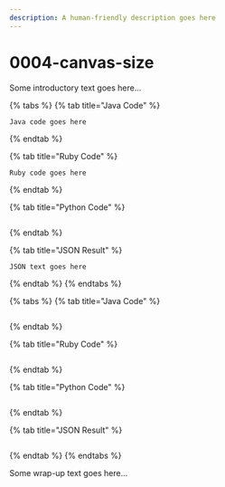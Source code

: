 ```yaml
---
description: A human-friendly description goes here
---
```


# 0004-canvas-size

Some introductory text goes here...

{% tabs %}
{% tab title="Java Code" %}
```text
Java code goes here
```
{% endtab %}

{% tab title="Ruby Code" %}
```text
Ruby code goes here
```
{% endtab %}

{% tab title="Python Code" %}
```text

```
{% endtab %}

{% tab title="JSON Result" %}
```text
JSON text goes here
```
{% endtab %}
{% endtabs %}

{% tabs %}
{% tab title="Java Code" %}
```text

```
{% endtab %}

{% tab title="Ruby Code" %}
```text

```
{% endtab %}

{% tab title="Python Code" %}
```text

```
{% endtab %}

{% tab title="JSON Result" %}
```text

```
{% endtab %}
{% endtabs %}

Some wrap-up text goes here...

